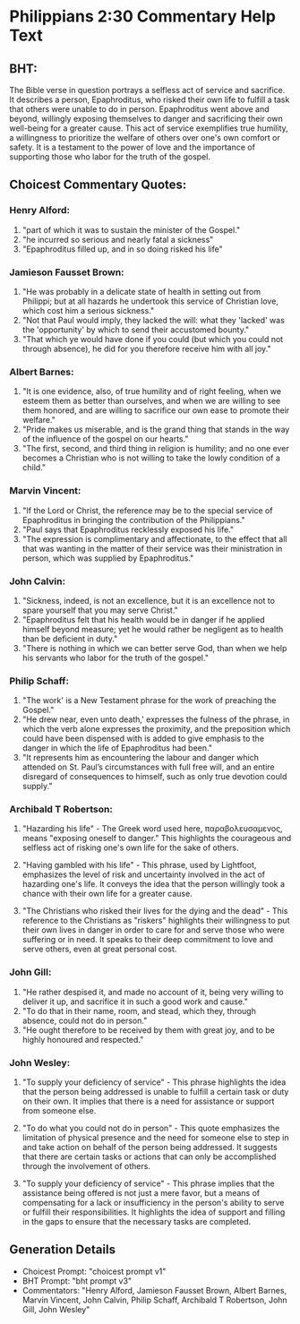 # Philippians 2:30 Commentary Help Text

## BHT:
The Bible verse in question portrays a selfless act of service and sacrifice. It describes a person, Epaphroditus, who risked their own life to fulfill a task that others were unable to do in person. Epaphroditus went above and beyond, willingly exposing themselves to danger and sacrificing their own well-being for a greater cause. This act of service exemplifies true humility, a willingness to prioritize the welfare of others over one's own comfort or safety. It is a testament to the power of love and the importance of supporting those who labor for the truth of the gospel.

## Choicest Commentary Quotes:
### Henry Alford:
1. "part of which it was to sustain the minister of the Gospel."
2. "he incurred so serious and nearly fatal a sickness"
3. "Epaphroditus filled up, and in so doing risked his life"

### Jamieson Fausset Brown:
1. "He was probably in a delicate state of health in setting out from Philippi; but at all hazards he undertook this service of Christian love, which cost him a serious sickness."
2. "Not that Paul would imply, they lacked the will: what they 'lacked' was the 'opportunity' by which to send their accustomed bounty."
3. "That which ye would have done if you could (but which you could not through absence), he did for you therefore receive him with all joy."

### Albert Barnes:
1. "It is one evidence, also, of true humility and of right feeling, when we esteem them as better than ourselves, and when we are willing to see them honored, and are willing to sacrifice our own ease to promote their welfare." 
2. "Pride makes us miserable, and is the grand thing that stands in the way of the influence of the gospel on our hearts."
3. "The first, second, and third thing in religion is humility; and no one ever becomes a Christian who is not willing to take the lowly condition of a child."

### Marvin Vincent:
1. "If the Lord or Christ, the reference may be to the special service of Epaphroditus in bringing the contribution of the Philippians."
2. "Paul says that Epaphroditus recklessly exposed his life."
3. "The expression is complimentary and affectionate, to the effect that all that was wanting in the matter of their service was their ministration in person, which was supplied by Epaphroditus."

### John Calvin:
1. "Sickness, indeed, is not an excellence, but it is an excellence not to spare yourself that you may serve Christ."
2. "Epaphroditus felt that his health would be in danger if he applied himself beyond measure; yet he would rather be negligent as to health than be deficient in duty."
3. "There is nothing in which we can better serve God, than when we help his servants who labor for the truth of the gospel."

### Philip Schaff:
1. "The work' is a New Testament phrase for the work of preaching the Gospel."
2. "He drew near, even unto death,' expresses the fulness of the phrase, in which the verb alone expresses the proximity, and the preposition which could have been dispensed with is added to give emphasis to the danger in which the life of Epaphroditus had been."
3. "It represents him as encountering the labour and danger which attended on St. Paul’s circumstances with full free will, and an entire disregard of consequences to himself, such as only true devotion could supply."

### Archibald T Robertson:
1. "Hazarding his life" - The Greek word used here, παραβολευσαμενος, means "exposing oneself to danger." This highlights the courageous and selfless act of risking one's own life for the sake of others.

2. "Having gambled with his life" - This phrase, used by Lightfoot, emphasizes the level of risk and uncertainty involved in the act of hazarding one's life. It conveys the idea that the person willingly took a chance with their own life for a greater cause.

3. "The Christians who risked their lives for the dying and the dead" - This reference to the Christians as "riskers" highlights their willingness to put their own lives in danger in order to care for and serve those who were suffering or in need. It speaks to their deep commitment to love and serve others, even at great personal cost.

### John Gill:
1. "He rather despised it, and made no account of it, being very willing to deliver it up, and sacrifice it in such a good work and cause."
2. "To do that in their name, room, and stead, which they, through absence, could not do in person."
3. "He ought therefore to be received by them with great joy, and to be highly honoured and respected."

### John Wesley:
1. "To supply your deficiency of service" - This phrase highlights the idea that the person being addressed is unable to fulfill a certain task or duty on their own. It implies that there is a need for assistance or support from someone else.

2. "To do what you could not do in person" - This quote emphasizes the limitation of physical presence and the need for someone else to step in and take action on behalf of the person being addressed. It suggests that there are certain tasks or actions that can only be accomplished through the involvement of others.

3. "To supply your deficiency of service" - This phrase implies that the assistance being offered is not just a mere favor, but a means of compensating for a lack or insufficiency in the person's ability to serve or fulfill their responsibilities. It highlights the idea of support and filling in the gaps to ensure that the necessary tasks are completed.


## Generation Details
- Choicest Prompt: "choicest prompt v1"
- BHT Prompt: "bht prompt v3"
- Commentators: "Henry Alford, Jamieson Fausset Brown, Albert Barnes, Marvin Vincent, John Calvin, Philip Schaff, Archibald T Robertson, John Gill, John Wesley"

